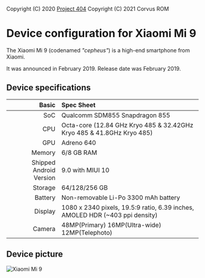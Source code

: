 Copyright (C) 2020 [Project 404](https://github.com/markakash/device_xiaomi_cepheus)
Copyright (C) 2021 Corvus ROM

Device configuration for Xiaomi Mi 9
=========================================

The Xiaomi Mi 9 (codenamed _"cepheus"_) is a high-end smartphone from Xiaomi.

It was announced in February 2019. Release date was February 2019.

## Device specifications

Basic   | Spec Sheet
-------:|:-------------------------
SoC     | Qualcomm SDM855 Snapdragon 855
CPU     | Octa-core (12.84 GHz Kryo 485 & 32.42GHz Kryo 485 & 41.8GHz Kryo 485)
GPU     | Adreno 640
Memory  | 6/8 GB RAM
Shipped Android Version | 9.0 with MIUI 10
Storage | 64/128/256 GB
Battery | Non-removable Li-Po 3300 mAh battery
Display | 1080 x 2340 pixels, 19.5:9 ratio, 6.39 inches, AMOLED HDR (~403 ppi density)
Camera  | 48MP(Primary) 16MP(Ultra-wide) 12MP(Telephoto)

## Device picture

![Xiaomi Mi 9](https://xiaomi-mi.com/uploads/CatalogueImage/mi9%20(3)_17412_1550674143.jpg "Xiaomi Mi 9 in black")
